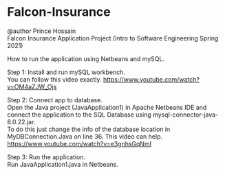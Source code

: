 # Falcon-Insurance

@author Prince Hossain\
Falcon Insurance Application Project (Intro to Software Engineering Spring 2021)

How to run the application using Netbeans and mySQL.

Step 1: Install and run mySQL workbench.\
You can follow this video exactly. https://www.youtube.com/watch?v=OM4aZJW_Ojs


Step 2: Connect app to database.\
Open the Java project (JavaApplication1) in Apache Netbeans IDE and connect the application to the SQL Database using mysql-connector-java-8.0.22.jar.\
To do this just change the info of the database location in MyDBConnection.Java on line 36.
This video can help. https://www.youtube.com/watch?v=e3gnhsGqNmI

Step 3: Run the application.\
Run JavaApplication1.java in Netbeans.
